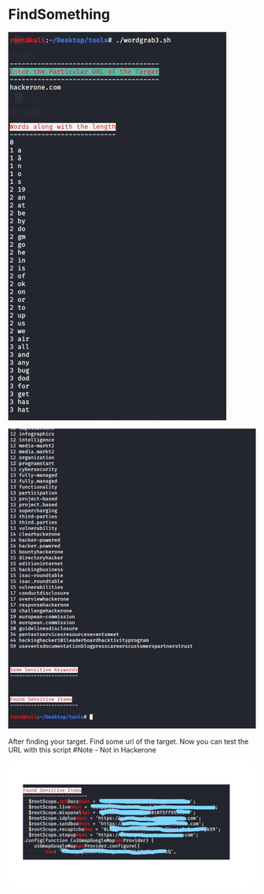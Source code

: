 # FindSomething



![](Images/1.PNG)

![](Images/2.PNG)

After finding your target. Find some url of the target. Now you can test the URL with this script
#Note - Not in Hackerone

![](Images/3.png)
